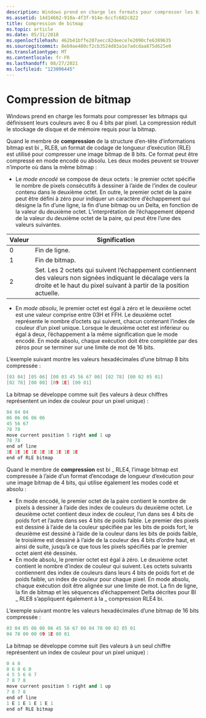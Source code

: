 ```yaml
---
description: Windows prend en charge les formats pour compresser les bitmaps qui définissent leurs couleurs avec 8 ou 4 bits par pixel. La compression réduit le stockage de disque et de mémoire requis pour la bitmap.
ms.assetid: 14d14662-910a-4f3f-914e-6ccfc602c822
title: Compression de bitmap
ms.topic: article
ms.date: 05/31/2018
ms.openlocfilehash: 462b41bffe207aecc82deece7e2090cfe6389635
ms.sourcegitcommit: 8eb9ae480cf2cb3524d83a1e7adcdaa875d625e0
ms.translationtype: MT
ms.contentlocale: fr-FR
ms.lasthandoff: 08/27/2021
ms.locfileid: "123096445"
---
```

# <a name="bitmap-compression"></a>Compression de bitmap

Windows prend en charge les formats pour compresser les bitmaps qui définissent leurs couleurs avec 8 ou 4 bits par pixel. La compression réduit le stockage de disque et de mémoire requis pour la bitmap.

Quand le membre de **compression** de la structure d’en-tête d’informations bitmap est bi \_ RLE8, un format de codage de longueur d’exécution (RLE) est utilisé pour compresser une image bitmap de 8 bits. Ce format peut être compressé en mode encodé ou absolu. Les deux modes peuvent se trouver n’importe où dans la même bitmap :

-   Le *mode encodé* se compose de deux octets : le premier octet spécifie le nombre de pixels consécutifs à dessiner à l’aide de l’index de couleur contenu dans le deuxième octet. En outre, le premier octet de la paire peut être défini à zéro pour indiquer un caractère d’échappement qui désigne la fin d’une ligne, la fin d’une bitmap ou un Delta, en fonction de la valeur du deuxième octet. L’interprétation de l’échappement dépend de la valeur du deuxième octet de la paire, qui peut être l’une des valeurs suivantes.



| Valeur | Signification                                                                                                                                                |
|-------|--------------------------------------------------------------------------------------------------------------------------------------------------------|
| 0     | Fin de ligne.                                                                                                                                           |
| 1     | Fin de bitmap.                                                                                                                                         |
| 2     | Set. Les 2 octets qui suivent l’échappement contiennent des valeurs non signées indiquant le décalage vers la droite et le haut du pixel suivant à partir de la position actuelle. |



 

-   En *mode absolu*, le premier octet est égal à zéro et le deuxième octet est une valeur comprise entre 03H et FFH. Le deuxième octet représente le nombre d’octets qui suivent, chacun contenant l’index de couleur d’un pixel unique. Lorsque le deuxième octet est inférieur ou égal à deux, l’échappement a la même signification que le mode encodé. En mode absolu, chaque exécution doit être complétée par des zéros pour se terminer sur une limite de mot de 16 bits.

L’exemple suivant montre les valeurs hexadécimales d’une bitmap 8 bits compressée :


```C++
[03 04] [05 06] [00 03 45 56 67 00] [02 78] [00 02 05 01] 
[02 78] [00 00] [09 1E] [00 01] 
```



La bitmap se développe comme suit (les valeurs à deux chiffres représentent un index de couleur pour un pixel unique) :


```C++
04 04 04 
06 06 06 06 06 
45 56 67 
78 78 
move current position 5 right and 1 up 
78 78 
end of line 
1E 1E 1E 1E 1E 1E 1E 1E 1E 
end of RLE bitmap 
```



Quand le membre de **compression** est bi \_ RLE4, l’image bitmap est compressée à l’aide d’un format d’encodage de longueur d’exécution pour une image bitmap de 4 bits, qui utilise également les modes codé et absolu :

-   En mode encodé, le premier octet de la paire contient le nombre de pixels à dessiner à l’aide des index de couleurs du deuxième octet. Le deuxième octet contient deux index de couleur, l’un dans ses 4 bits de poids fort et l’autre dans ses 4 bits de poids faible. Le premier des pixels est dessiné à l’aide de la couleur spécifiée par les bits de poids fort, le deuxième est dessiné à l’aide de la couleur dans les bits de poids faible, le troisième est dessiné à l’aide de la couleur des 4 bits d’ordre haut, et ainsi de suite, jusqu’à ce que tous les pixels spécifiés par le premier octet aient été dessinés.
-   En mode absolu, le premier octet est égal à zéro. Le deuxième octet contient le nombre d’index de couleur qui suivent. Les octets suivants contiennent des index de couleurs dans leurs 4 bits de poids fort et de poids faible, un index de couleur pour chaque pixel. En mode absolu, chaque exécution doit être alignée sur une limite de mot. La fin de ligne, la fin de bitmap et les séquences d’échappement Delta décrites pour BI \_ RLE8 s’appliquent également à la \_ compression RLE4 bi.

L’exemple suivant montre les valeurs hexadécimales d’une bitmap de 16 bits compressée :


```C++
03 04 05 06 00 06 45 56 67 00 04 78 00 02 05 01 
04 78 00 00 09 1E 00 01 
```



La bitmap se développe comme suit (les valeurs à un seul chiffre représentent un index de couleur pour un pixel unique) :


```C++
0 4 0 
0 6 0 6 0 
4 5 5 6 6 7 
7 8 7 8 
move current position 5 right and 1 up 
7 8 7 8 
end of line 
1 E 1 E 1 E 1 E 1 
end of RLE bitmap 
```



 

 



